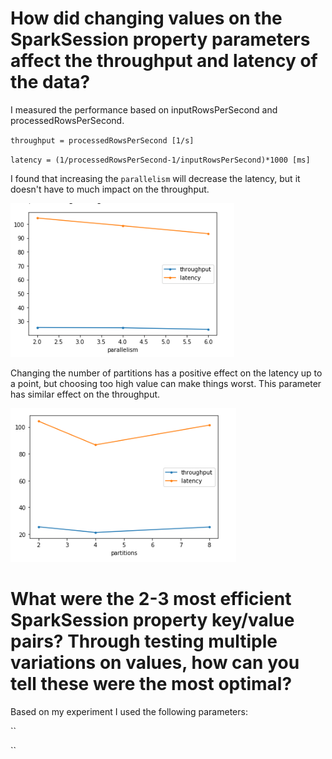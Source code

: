 # How did changing values on the SparkSession property parameters affect the throughput and latency of the data?

I measured the performance based on inputRowsPerSecond and processedRowsPerSecond.

`throughput = processedRowsPerSecond [1/s]`

`latency = (1/processedRowsPerSecond-1/inputRowsPerSecond)*1000 [ms]`

I found that increasing the `parallelism` will decrease the latency, but it doesn't have to much impact on the throughput.

![parallelism](./pictures/parallelism.PNG)

Changing the number of partitions has a positive effect on the latency up to a point, but choosing too high value can make things worst.
This parameter has similar effect on the throughput.

![parallelism](./pictures/partitions.PNG)

# What were the 2-3 most efficient SparkSession property key/value pairs? Through testing multiple variations on values, how can you tell these were the most optimal?

Based on my experiment I used the following parameters:

``

``
